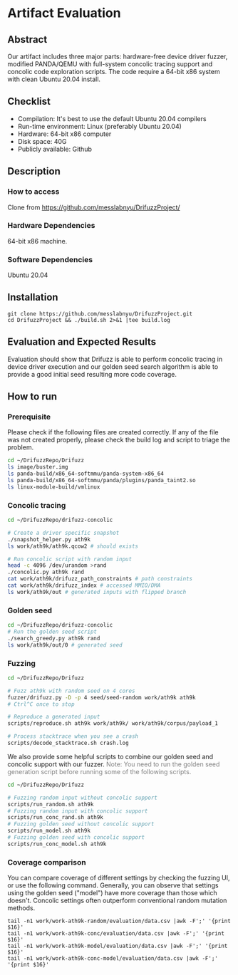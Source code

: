# Artifact Evaluation

## Abstract
Our artifact includes three major parts: hardware-free device driver fuzzer, modified PANDA/QEMU with full-system concolic tracing support and concolic code exploration scripts. The code require a 64-bit x86 system with clean Ubuntu 20.04 install.

## Checklist
* Compilation: It's best to use the default Ubuntu 20.04 compilers
* Run-time environment: Linux (preferably Ubuntu 20.04)
* Hardware: 64-bit x86 computer
* Disk space: 40G
* Publicly available: Github

## Description
### How to access
Clone from https://github.com/messlabnyu/DrifuzzProject/
### Hardware Dependencies
64-bit x86 machine.
### Software Dependencies
Ubuntu 20.04

## Installation
```
git clone https://github.com/messlabnyu/DrifuzzProject.git
cd DrifuzzProject && ./build.sh 2>&1 |tee build.log
```

## Evaluation and Expected Results
Evaluation should show that Drifuzz is able to perform concolic tracing in device driver execution and our golden seed search algorithm is able to provide a good initial seed resulting more code coverage.


## How to run
### Prerequisite
Please check if the following files are created correctly. If any of the file was not created properly, please check the build log and script to triage the problem.
```bash
cd ~/DrifuzzRepo/Drifuzz
ls image/buster.img
ls panda-build/x86_64-softmmu/panda-system-x86_64
ls panda-build/x86_64-softmmu/panda/plugins/panda_taint2.so
ls linux-module-build/vmlinux
```

### Concolic tracing
```bash
cd ~/DrifuzzRepo/drifuzz-concolic

# Create a driver specific snapshot
./snapshot_helper.py ath9k
ls work/ath9k/ath9k.qcow2 # should exists

# Run concolic script with random input
head -c 4096 /dev/urandom >rand
./concolic.py ath9k rand
cat work/ath9k/drifuzz_path_constraints # path constraints
cat work/ath9k/drifuzz_index # accessed MMIO/DMA
ls work/ath9k/out # generated inputs with flipped branch
```

### Golden seed
```bash
cd ~/DrifuzzRepo/drifuzz-concolic
# Run the golden seed script
./search_greedy.py ath9k rand
ls work/ath9k/out/0 # generated seed
```

### Fuzzing
```bash
cd ~/DrifuzzRepo/Drifuzz

# Fuzz ath9k with random seed on 4 cores
fuzzer/drifuzz.py -D -p 4 seed/seed-random work/ath9k ath9k
# Ctrl^C once to stop

# Reproduce a generated input
scripts/reproduce.sh ath9k work/ath9k/ work/ath9k/corpus/payload_1

# Process stacktrace when you see a crash
scripts/decode_stacktrace.sh crash.log
```

We also provide some helpful scripts to combine our golden seed and concolic support with our fuzzer. 
<span style="color:gray">Note: You need to run the golden seed generation script before running some of the following scripts.</span>
```bash
cd ~/DrifuzzRepo/Drifuzz

# Fuzzing random input without concolic support
scripts/run_random.sh ath9k
# Fuzzing random input with concolic support
scripts/run_conc_rand.sh ath9k
# Fuzzing golden seed without concolic support
scripts/run_model.sh ath9k
# Fuzzing golden seed with concolic support
scripts/run_conc_model.sh ath9k
```

### Coverage comparison
You can compare coverage of different settings by checking the fuzzing UI, or use the following command. Generally, you can observe that settings using the golden seed ("model") have more coverage than those which doesn't. Concolic settings often outperform conventional random mutation methods.
```
tail -n1 work/work-ath9k-random/evaluation/data.csv |awk -F';' '{print $16}'
tail -n1 work/work-ath9k-conc/evaluation/data.csv |awk -F';' '{print $16}'
tail -n1 work/work-ath9k-model/evaluation/data.csv |awk -F';' '{print $16}'
tail -n1 work/work-ath9k-conc-model/evaluation/data.csv |awk -F';' '{print $16}'
```
